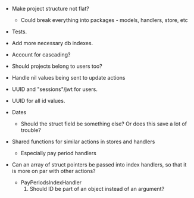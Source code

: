 * Make project structure not flat?
  - Could break everything into packages - models, handlers, store, etc

* Tests.

* Add more necessary db indexes.

* Account for cascading?

* Should projects belong to users too?

* Handle nil values being sent to update actions

* UUID and "sessions"/jwt for users.

* UUID for all id values.

* Dates
  - Should the struct field be something else? Or does this save a lot of trouble?

* Shared functions for similar actions in stores and handlers
  - Especially pay period handlers

* Can an array of struct pointers be passed into index handlers, so that it is more
on par with other actions?
  - PayPeriodsIndexHandler
    1. Should ID be part of an object instead of an argument?
